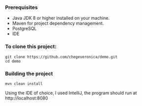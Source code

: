 ### Prerequisites
* Java JDK 8 or higher installed on your machine.
* Maven for project dependency management.
* PostgreSQL
* IDE

### To clone this project:
	git clone https://github.com/chegeveronica/demo.git
	cd demo
    
### Building the project
	mvn clean install

 Using the IDE of choice, I used IntelliJ, the program should run at http://localhost:8080
 
